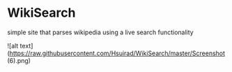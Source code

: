 # WikiSearch
simple site that parses wikipedia using a live search functionality



![alt text](https://raw.githubusercontent.com/Hsuirad/WikiSearch/master/Screenshot (6).png)
